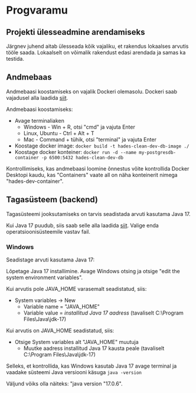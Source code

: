 # Progvaramu


## Projekti ülesseadmine arendamiseks
Järgnev juhend aitab ülesseada kõik vajaliku, et rakendus lokaalses arvutis tööle saada. Lokaalselt on võimalik rakendust edasi arendada ja samas ka testida.

## Andmebaas

Andmebaasi koostamiseks on vajalik Dockeri olemasolu. Dockeri saab vajadusel alla laadida [siit](https://www.docker.com/products/docker-desktop/).

Andmebaasi koostamiseks: 
* Avage terminaliaken
  * Windows - Win + R, otsi "cmd" ja vajuta Enter
  * Linux, Ubuntu - Ctrl + Alt + T
  * Mac - Command + tühik, otsi "terminal" ja vajuta Enter
* Koostage docker image: ``` docker build -t hades-clean-dev-db-image ./ ```
* Koostage docker konteiner: ``` docker run -d --name my-postgresdb-container -p 6500:5432 hades-clean-dev-db ```

Kontrollimiseks, kas andmebaasi loomine õnnestus võite kontrollida Docker Desktopi kaudu, kas "Containers" vaate all on näha konteinerit nimega "hades-dev-container".

## Tagasüsteem (backend)

Tagasüsteemi jooksutamiseks on tarvis seadistada arvuti kasutama Java 17.

Kui Java 17 puudub, siis saab selle alla laadida [siit](https://www.oracle.com/java/technologies/javase/jdk17-archive-downloads.html).
Valige enda operatsioonisüsteemile vastav fail.

### Windows
Seadistage arvuti kasutama Java 17:

Lõpetage Java 17 installimine. Avage Windows otsing ja otsige "edit the system environment variables".

Kui arvutis pole JAVA_HOME varasemalt seadistatud, siis:
  * System variables -> New
      * Variable name = "JAVA_HOME"
      * Variable value = *installitud Java 17 aadress* (tavaliselt C:\Program Files\Java\jdk-17)

Kui arvutis on JAVA_HOME seadistatud, siis:

  * Otsige System variables alt "JAVA_HOME" muutuja
    * Muutke aadress installitud Java 17 kausta peale (tavaliselt C:\Program Files\Java\jdk-17)
    
Selleks, et kontrollida, kas Windows kasutab Java 17 avage terminal ja vaadake süsteemi Java versiooni käsuga ```java -version```

Väljund võiks olla näiteks: "java version "17.0.6".



